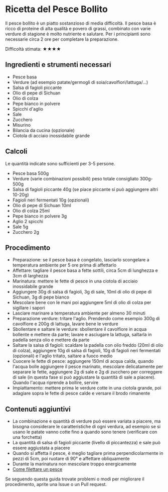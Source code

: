 # Ricetta del Pesce Bollito

Il pesce bollito è un piatto sostanzioso di media difficoltà. Il pesce basa è ricco di proteine di alta qualità e povero di grassi, combinato con varie verdure di stagione è molto nutriente e salutare. Per i principianti sono necessarie circa 2 ore per completare la preparazione.

Difficoltà stimata: ★★★★

## Ingredienti e strumenti necessari

- Pesce basa
- Verdure (ad esempio patate/germogli di soia/cavolfiori/lattuga/...)
- Salsa di fagioli piccante
- Olio di pepe di Sichuan
- Olio di colza
- Pepe bianco in polvere
- Spicchi d'aglio
- Sale
- Zucchero
- Misurino
- Bilancia da cucina (opzionale)
- Ciotola di acciaio inossidabile grande

## Calcoli

Le quantità indicate sono sufficienti per 3-5 persone.

- Pesce basa 500g
- Verdure (varie combinazioni possibili) peso totale consigliato 300g-500g
- Salsa di fagioli piccante 40g (se piace piccante si può aggiungere altri 10-20g)
- Fagioli neri fermentati 10g (opzionali)
- Olio di pepe di Sichuan 10ml
- Olio di colza 25ml
- Pepe bianco in polvere 3g
- Aglio 2 spicchi
- Sale 5g
- Zucchero 2g

## Procedimento

- Preparazione: se il pesce basa è congelato, lasciarlo scongelare a temperatura ambiente per 5 ore prima di affettarlo
- Affettare: tagliare il pesce basa a fette sottili, circa 5cm di lunghezza e 3cm di larghezza
- Marinatura: mettere le fette di pesce in una ciotola di acciaio inossidabile grande
- Aggiungere 30g di salsa di fagioli, 3g di sale, 10ml di olio di pepe di Sichuan, 3g di pepe bianco
- Mescolare bene con le mani poi aggiungere 5ml di olio di colza per sigillare i sapori
- Lasciare marinare a temperatura ambiente per almeno 30 minuti
- Preparazione verdure: tritare l'aglio. Prendendo come esempio 300g di cavolfiore e 200g di lattuga, lavare bene le verdure
- Sbollentare e saltare le verdure: sbollentare il cavolfiore in acqua bollente e mettere da parte; lavare e asciugare la lattuga, saltarla in padella senza olio e mettere da parte
- Saltare la salsa di fagioli: scaldare la padella con olio freddo (20ml di olio di colza), aggiungere 10g di salsa di fagioli, 10g di fagioli neri fermentati (opzionali) e l'aglio tritato, saltare a fuoco medio
- Cuocere le fette di pesce: aggiungere 150ml di acqua calda, quando l'acqua bolle aggiungere il pesce marinato, mescolare delicatamente per separare le fette, aggiungere 2g di sale e 2g di zucchero per correggere di sale (in questa fase si può aggiustare la quantità di sale a piacere). Quando l'acqua riprende a bollire, servire
- Impiattamento: mettere prima le verdure cotte in una ciotola grande, poi adagiare sopra le fette di pesce calde e versare il brodo rimanente

## Contenuti aggiuntivi

- La combinazione e quantità di verdure può essere variata a piacere, ma bisogna considerare le caratteristiche di ogni verdura, ad esempio se si usano le patate vanno cotte fino a quando sono tenere (verificare con una forchetta)
- La quantità di salsa di fagioli piccante (livello di piccantezza) e sale può essere aggiustata a piacere
- Quando si affetta il pesce, è meglio tagliare prima perpendicolarmente in pezzi di 5cm, poi ruotare di 90° e affettare obliquamente
- Durante la marinatura non mescolare troppo energicamente
- [Come filettare un pesce](https://www.youtube.com/watch?v=uXSgGtMkgro)

Se seguendo questa guida trovate problemi o modi per migliorare il procedimento, aprite una Issue o un Pull request.
